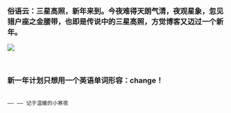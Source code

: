 <!-- 
.. link: 
.. description: 
.. tags: other
.. date: 2016/01/06 15:50:07
.. title: 三星高照，新年来到(the second anniversary of blog)
.. slug: the-second-anniversary-of-blog
-->


### 俗语云：三星高照，新年来到。今夜难得天朗气清，夜观星象，忽见猎户座之金腰带，也即是传说中的三星高照，方觉博客又迈过一个新年。


![](http://www.astronomy.com.cn/bbs/data/attachment/forum/month_1104/110404160773817fb7314c2399.jpg)


<br/>

### 新一年计划只想用一个英语单词形容：change！


                                                                            —— —— 记于温暖的小寒夜